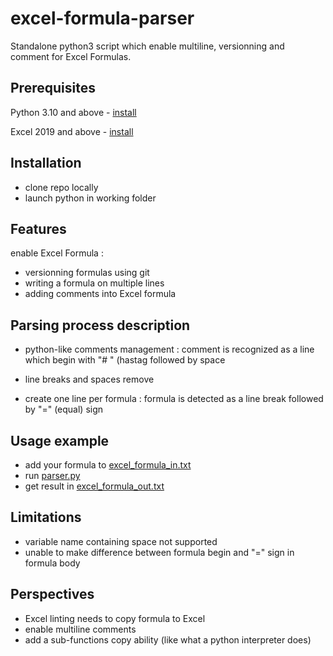 # excel-formula-parser
 Standalone python3 script which enable multiline, versionning and comment for Excel Formulas.
 
## Prerequisites
Python 3.10 and above - [install](https://www.python.org/downloads/)

Excel 2019 and above - [install](https://www.microsoft.com/microsoft-365/excel)
 
## Installation
* clone repo locally
* launch python in working folder

## Features
enable Excel Formula :
*  versionning formulas using git
*  writing a formula on multiple lines
*  adding comments into Excel formula

## Parsing process description
* python-like comments management :
 comment is recognized as a line which begin with "# " (hastag followed by space
 
* line breaks and spaces remove

* create one line per formula :
 formula is detected as a line break followed by "=" (equal) sign

## Usage example
* add your formula to [excel_formula_in.txt](https://github.com/ronan-deshays/excel-formula-parser/blob/master/samples/excel_formula_in.txt)
* run [parser.py](https://github.com/ronan-deshays/excel-formula-parser/blob/master/samples/excel_formula_in.txt)
* get result in [excel_formula_out.txt](https://github.com/ronan-deshays/excel-formula-parser/blob/master/samples/excel_formula_in.txt)

## Limitations
* variable name containing space not supported
* unable to make difference between formula begin and "=" sign in formula body

## Perspectives
* Excel linting needs to copy formula to Excel
* enable multiline comments
* add a sub-functions copy ability (like what a python interpreter does)